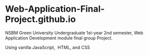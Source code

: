 # Web-Application-Final-Project.github.io
NSBM Green University Undergraduate 1st-year 2nd semester, Web Application Development module final group Project.

Using vanilla JavaScript,  HTML, and CSS
